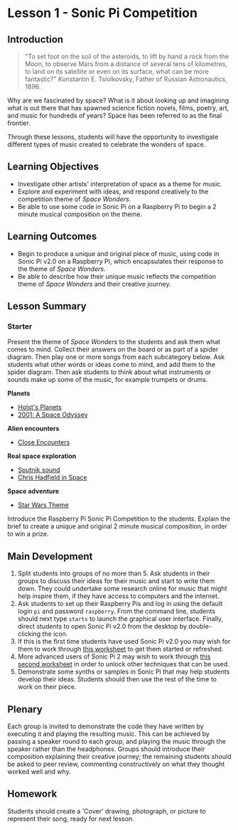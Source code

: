 # Lesson 1 - Sonic Pi Competition

## Introduction

>"To set foot on the soil of the asteroids, to lift by hand a rock from the Moon, to observe Mars from a distance of several tens of kilometres, to land on its satellite or even on its surface, what can be more fantastic?" Konstantin E. Tsiolkovsky, Father of Russian Astronautics, 1896.

Why are we fascinated by space? What is it about looking up and imagining what is out there that has spawned science fiction novels, films, poetry, art, and music for hundreds of years? Space has been referred to as the final frontier.

Through these lessons, students will have the opportunity to investigate different types of music created to celebrate the wonders of space. 

## Learning Objectives

- Investigate other artists' interpretation of space as a theme for music.
- Explore and experiment with ideas, and respond creatively to the competition theme of *Space Wonders*.
- Be able to use some code in Sonic Pi on a Raspberry Pi to begin a 2 minute musical composition on the theme.

## Learning Outcomes

- Begin to produce a unique and original piece of music, using code in Sonic Pi v2.0 on a Raspberry Pi, which encapsulates their response to the theme of *Space Wonders*.
- Be able to describe how their unique music reflects the competition theme of *Space Wonders* and their creative journey.

## Lesson Summary

### Starter

Present the theme of *Space Wonders* to the students and ask them what comes to mind. Collect their answers on the board or as part of a spider diagram. Then play one or more songs from each subcategory below. Ask students what other words or ideas come to mind, and add them to the spider diagram. Then ask students to think about what instruments or sounds make up some of the music, for example trumpets or drums. 

**Planets**
- [Holst's Planets](https://www.youtube.com/watch?v=Jmk5frp6-3Q&list=PLE6996668EC37137C)
- [2001: A Space Odyssey](https://www.youtube.com/watch?v=lrFVU3wQySs)

**Alien encounters**
- [Close Encounters](https://www.youtube.com/watch?v=rnYCboElgHs)

**Real space exploration**
- [Sputnik sound](http://www.skygod.com/audiovideo/sputnik.mp3)
- [Chris Hadfield in Space](https://www.youtube.com/watch?v=B4olOmOgNn0) 

**Space adventure**
- [Star Wars Theme](http://upload.wikimedia.org/wikipedia/en/8/8d/StarWarsMainThemeSnippet.mid)


Introduce the Raspberry Pi Sonic Pi Competition to the students. Explain the brief to create a unique and original 2 minute musical composition, in order to win a prize. 

## Main Development

1. Split students into groups of no more than 5. Ask students in their groups to discuss their ideas for their music and start to write them down. They could undertake some research online for music that might help inspire them, if they have access to computers and the internet.
1. Ask students to set up their Raspberry Pis and log in using the default login `pi` and password `raspberry`. From the command line, students should next type `startx` to launch the graphical user interface. Finally, direct students to open Sonic Pi v2.0 from the desktop by double-clicking the icon.
1. If this is the first time students have used Sonic Pi v2.0 you may wish for them to work through [this worksheet](http://www.raspberrypi.org/learning/sonic-pi-2-taster/worksheet.md) to get them started or refreshed. 
1. More advanced users of Sonic Pi 2 may wish to work through [this second worksheet](http://www.raspberrypi.org/learning/sonic-pi-2-taster/worksheet-2.md) in order to unlock other techniques that can be used. 
1. Demonstrate some synths or samples in Sonic Pi that may help students develop their ideas. Students should then use the rest of the time to work on their piece.

## Plenary

Each group is invited to demonstrate the code they have written by executing it and playing the resulting music. This can be achieved by passing a speaker round to each group, and playing the music through the speaker rather than the headphones. Groups should introduce their composition explaining their creative journey; the remaining students should be asked to peer review, commenting constructively on what they thought worked well and why.

## Homework

Students should create a 'Cover' drawing, photograph, or picture to represent their song, ready for next lesson. 
